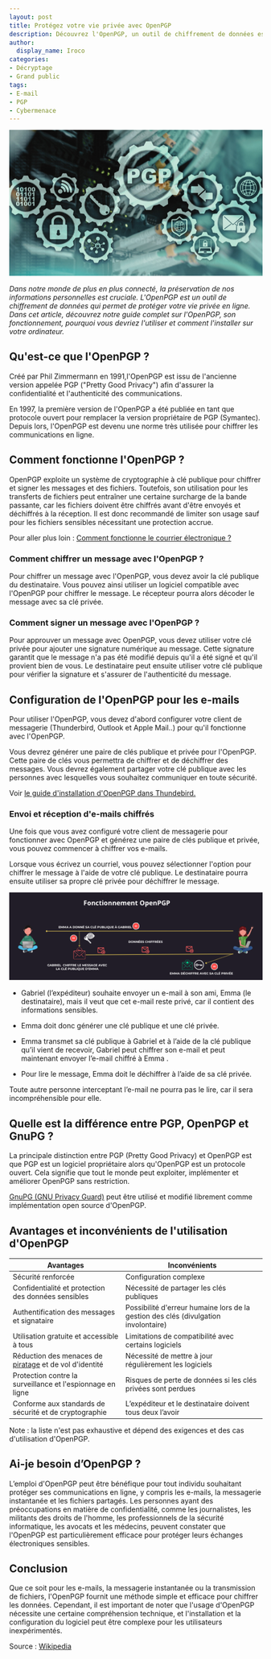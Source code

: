 ```yaml
---
layout: post
title: Protégez votre vie privée avec OpenPGP
description: Découvrez l'OpenPGP, un outil de chiffrement de données essentiel pour préserver votre vie privée en ligne. Apprenez-en plus dans notre guide complet. 
author:
  display_name: Iroco
categories:
- Décryptage
- Grand public
tags:
- E-mail
- PGP
- Cybermenace
---
```

![Illustration de l'article](/images/PGP/PGP.png)

*Dans notre monde de plus en plus connecté, la préservation de nos informations personnelles est cruciale. L'OpenPGP est un outil de chiffrement de données qui permet de protéger votre vie privée en ligne. Dans cet article, découvrez notre guide complet sur l'OpenPGP, son fonctionnement, pourquoi vous devriez l'utiliser et comment l'installer sur votre ordinateur.*

## Qu'est-ce que l'OpenPGP ?

 Créé par Phil Zimmermann en 1991,l'OpenPGP est issu de l'ancienne version appelée PGP ("Pretty Good Privacy") afin d'assurer la confidentialité et l'authenticité des communications. 
 
 En 1997, la première version de l'OpenPGP a été publiée en tant que protocole ouvert pour remplacer la version propriétaire de PGP (Symantec). Depuis lors, l'OpenPGP est devenu une norme très utilisée pour chiffrer les communications en ligne.

## Comment fonctionne l'OpenPGP ?

OpenPGP exploite un système de cryptographie à clé publique pour chiffrer et signer les messages et des fichiers. Toutefois, 
son utilisation pour les transferts de fichiers peut entraîner une certaine surcharge de la bande passante, car les fichiers doivent être chiffrés avant d'être envoyés et déchiffrés à la réception. Il est donc recommandé de limiter son usage sauf pour les fichiers sensibles nécessitant une protection accrue.

Pour aller plus loin : [Comment fonctionne le courrier électronique ?](https://blog.iroco.co/comment-fonctionne-le-courrier-%C3%A9lectronique/)
### Comment chiffrer un message avec l'OpenPGP ?

Pour chiffrer un message avec l'OpenPGP, vous devez avoir la clé publique du destinataire. Vous pouvez ainsi utiliser un logiciel compatible avec l'OpenPGP pour chiffrer le message. Le récepteur pourra alors décoder le message avec sa clé privée.

### Comment signer un message avec l'OpenPGP ?

Pour approuver un message avec OpenPGP, vous devez utiliser votre clé privée pour ajouter une signature numérique au message. Cette signature garantit que le message n'a pas été modifié depuis qu'il a été signé et qu'il provient bien de vous. Le destinataire peut ensuite utiliser votre clé publique pour vérifier la signature et s'assurer de l'authenticité du message.

## Configuration de l'OpenPGP pour les e-mails

Pour utiliser l'OpenPGP, vous devez d'abord configurer votre client de messagerie (Thunderbird, Outlook et Apple Mail..) pour qu'il fonctionne avec l'OpenPGP.

Vous devrez générer une paire de clés publique et privée pour l'OpenPGP. Cette paire de clés vous permettra de chiffrer et de déchiffrer des messages. Vous devrez également partager votre clé publique avec les personnes avec lesquelles vous souhaitez communiquer en toute sécurité.

Voir [le guide d'installation d'OpenPGP dans Thundebird.](https://support.mozilla.org/fr/kb/openpgp-thunderbird-guide-faq) 

### Envoi et réception d'e-mails chiffrés

Une fois que vous avez configuré votre client de messagerie pour fonctionner avec OpenPGP et générez une paire de clés publique et privée, vous pouvez commencer à chiffrer vos e-mails.

Lorsque vous écrivez un courriel, vous pouvez sélectionner l'option pour chiffrer le message à l'aide de votre clé publique. Le destinataire pourra ensuite utiliser sa propre clé privée pour déchiffrer le message.

![Illustration fonctionnement OpenPGP](/images/PGP/schema-fonctionnement-OpenPGP.png) 

* Gabriel (l’expéditeur) souhaite envoyer un e-mail à son ami, Emma (le destinataire), mais il veut que cet e-mail reste privé, car il contient des informations sensibles. 

* Emma doit donc générer une clé publique et une clé privée. 

* Emma transmet sa clé publique à Gabriel et à l’aide de la clé publique qu’il vient de recevoir, Gabriel peut chiffrer son e-mail et peut maintenant envoyer l’e-mail chiffré à Emma .

* Pour lire le message, Emma doit le déchiffrer à l’aide de sa clé privée. 

Toute autre personne interceptant l’e-mail ne pourra pas le lire, car il sera incompréhensible pour elle.

## Quelle est la différence entre PGP, OpenPGP et GnuPG ?

La principale distinction entre PGP (Pretty Good Privacy) et OpenPGP est que PGP est un logiciel propriétaire alors qu'OpenPGP est un protocole ouvert. Cela signifie que tout le monde peut exploiter, implémenter et améliorer OpenPGP sans restriction. 

[GnuPG (GNU Privacy Guard)](https://gnupg.org/) peut être utilisé et modifié librement comme implémentation open source d'OpenPGP.

## Avantages et inconvénients de l'utilisation d'OpenPGP

| Avantages | Inconvénients |
| --------------- |--------------- |
| Sécurité renforcée |  Configuration complexe | 
| Confidentialité et protection des données sensibles | Nécessité de partager les clés publiques | 
| Authentification des messages et signataire | Possibilité d'erreur humaine lors de la gestion des clés (divulgation involontaire) |     
| Utilisation gratuite et accessible à tous | Limitations de compatibilité avec certains logiciels | 
| Réduction des menaces de [piratage](https://blog.iroco.co/phishing/) et de vol d'identité | Nécessité de mettre à jour régulièrement les logiciels | 
| Protection contre la surveillance et l'espionnage en ligne | Risques de perte de données si les clés privées sont perdues | 
| Conforme aux standards de sécurité et de cryptographie | L’expéditeur et le destinataire doivent tous deux l’avoir | 

Note : la liste n'est pas exhaustive et dépend des exigences et des cas d'utilisation d'OpenPGP.

## Ai-je besoin d’OpenPGP ?

L’emploi d'OpenPGP peut être bénéfique pour tout individu souhaitant protéger ses communications en ligne, y compris les e-mails, la messagerie instantanée et les fichiers partagés. Les personnes ayant des préoccupations en matière de confidentialité, comme les journalistes, les militants des droits de l'homme, les professionnels de la sécurité informatique, les avocats et les médecins, peuvent constater que l'OpenPGP est particulièrement efficace pour protéger leurs échanges électroniques sensibles.

## Conclusion 

Que ce soit pour les e-mails, la messagerie instantanée ou la transmission de fichiers, l'OpenPGP fournit une méthode simple et efficace pour chiffrer les données. Cependant, il est important de noter que l'usage d'OpenPGP nécessite une certaine compréhension technique, et l'installation et la configuration du logiciel peut être complexe pour les utilisateurs inexpérimentés.

Source : [Wikipedia](https://fr.wikipedia.org/wiki/Pretty_Good_Privacy) 
